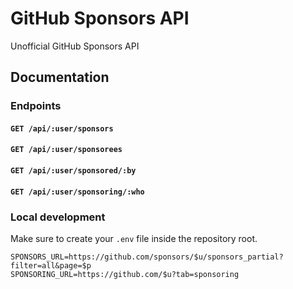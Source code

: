 # GitHub Sponsors API

Unofficial GitHub Sponsors API

## Documentation

### Endpoints

#### `GET /api/:user/sponsors`

#### `GET /api/:user/sponsorees`

#### `GET /api/:user/sponsored/:by`

#### `GET /api/:user/sponsoring/:who`

### Local development

Make sure to create your `.env` file inside the repository root.

```env
SPONSORS_URL=https://github.com/sponsors/$u/sponsors_partial?filter=all&page=$p
SPONSORING_URL=https://github.com/$u?tab=sponsoring
```
